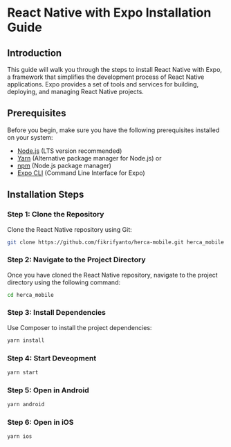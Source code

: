 # React Native with Expo Installation Guide

## Introduction

This guide will walk you through the steps to install React Native with Expo, a framework that simplifies the development process of React Native applications. Expo provides a set of tools and services for building, deploying, and managing React Native projects.

## Prerequisites

Before you begin, make sure you have the following prerequisites installed on your system:

- [Node.js](https://nodejs.org/) (LTS version recommended)
- [Yarn](https://yarnpkg.com/) (Alternative package manager for Node.js) or
- [npm](https://www.npmjs.com/) (Node.js package manager)
- [Expo CLI](https://docs.expo.dev/get-started/installation/) (Command Line Interface for Expo)

## Installation Steps

### Step 1: Clone the Repository

Clone the React Native repository using Git:

```bash
git clone https://github.com/fikrifyanto/herca-mobile.git herca_mobile
```

### Step 2: Navigate to the Project Directory

Once you have cloned the React Native repository, navigate to the project directory using the following command:

```bash
cd herca_mobile
```

### Step 3: Install Dependencies

Use Composer to install the project dependencies:

```bash
yarn install
```

### Step 4: Start Deveopment

```bash
yarn start
```

### Step 5: Open in Android

```bash
yarn android
```

### Step 6: Open in iOS

```bash
yarn ios
```
